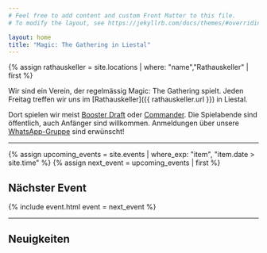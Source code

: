 ```yaml
---
# Feel free to add content and custom Front Matter to this file.
# To modify the layout, see https://jekyllrb.com/docs/themes/#overriding-theme-defaults

layout: home
title: "Magic: The Gathering in Liestal"
---
```

{% assign rathauskeller = site.locations | where: "name","Rathauskeller" | first %}

Wir sind ein Verein, der regelmässig Magic: The Gathering spielt.
Jeden Freitag treffen wir uns im [Rathauskeller]({{ rathauskeller.url }}) in Liestal.

Dort spielen wir meist [Booster Draft](https://magic.wizards.com/de/formats/booster-draft) oder [Commander](https://magic.wizards.com/de/formats/commander).
Die Spielabende sind öffentlich, auch Anfänger sind willkommen.
Anmeldungen über unsere [WhatsApp-Gruppe](https://chat.whatsapp.com/HQ7IINFrZB63esDNRqsIUw) sind erwünscht!

---

{% assign upcoming_events = site.events | where_exp: "item", "item.date > site.time" %}
{% assign next_event = upcoming_events | first %}

## Nächster Event

{% include event.html event = next_event %}

---

## Neuigkeiten
